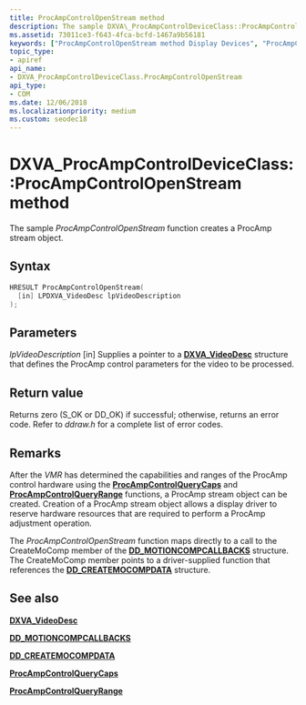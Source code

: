 ```yaml
---
title: ProcAmpControlOpenStream method
description: The sample DXVA\_ProcAmpControlDeviceClass::ProcAmpControlOpenStream function creates a ProcAmp stream object.
ms.assetid: 73011ce3-f643-4fca-bcfd-1467a9b56181
keywords: ["ProcAmpControlOpenStream method Display Devices", "ProcAmpControlOpenStream method Display Devices , DXVA_ProcAmpControlDeviceClass interface", "DXVA_ProcAmpControlDeviceClass interface Display Devices , ProcAmpControlOpenStream method"]
topic_type:
- apiref
api_name:
- DXVA_ProcAmpControlDeviceClass.ProcAmpControlOpenStream
api_type:
- COM
ms.date: 12/06/2018
ms.localizationpriority: medium
ms.custom: seodec18
---
```


# DXVA\_ProcAmpControlDeviceClass::ProcAmpControlOpenStream method


The sample *ProcAmpControlOpenStream* function creates a ProcAmp stream object.

Syntax
------

```cpp
HRESULT ProcAmpControlOpenStream(
  [in] LPDXVA_VideoDesc lpVideoDescription
);
```

Parameters
----------

*lpVideoDescription* \[in\]
Supplies a pointer to a [**DXVA\_VideoDesc**](/windows-hardware/drivers/ddi/dxva/ns-dxva-_dxva_videodesc) structure that defines the ProcAmp control parameters for the video to be processed.

Return value
------------

Returns zero (S\_OK or DD\_OK) if successful; otherwise, returns an error code. Refer to *ddraw.h* for a complete list of error codes.

Remarks
-------

After the *VMR* has determined the capabilities and ranges of the ProcAmp control hardware using the [**ProcAmpControlQueryCaps**](dxva-deinterlacecontainerdeviceclass-procampcontrolquerycaps.md) and [**ProcAmpControlQueryRange**](dxva-deinterlacecontainerdeviceclass-procampcontrolqueryrange.md) functions, a ProcAmp stream object can be created. Creation of a ProcAmp stream object allows a display driver to reserve hardware resources that are required to perform a ProcAmp adjustment operation.

The *ProcAmpControlOpenStream* function maps directly to a call to the CreateMoComp member of the [**DD\_MOTIONCOMPCALLBACKS**](/windows/win32/api/ddrawint/ns-ddrawint-dd_motioncompcallbacks) structure. The CreateMoComp member points to a driver-supplied function that references the [**DD\_CREATEMOCOMPDATA**](/windows/win32/api/ddrawint/ns-ddrawint-dd_createmocompdata) structure.

## <span id="see_also"></span>See also


[**DXVA\_VideoDesc**](/windows-hardware/drivers/ddi/dxva/ns-dxva-_dxva_videodesc)

[**DD\_MOTIONCOMPCALLBACKS**](/windows/win32/api/ddrawint/ns-ddrawint-dd_motioncompcallbacks)

[**DD\_CREATEMOCOMPDATA**](/windows/win32/api/ddrawint/ns-ddrawint-dd_createmocompdata)

[**ProcAmpControlQueryCaps**](dxva-deinterlacecontainerdeviceclass-procampcontrolquerycaps.md)

[**ProcAmpControlQueryRange**](dxva-deinterlacecontainerdeviceclass-procampcontrolqueryrange.md)

 


